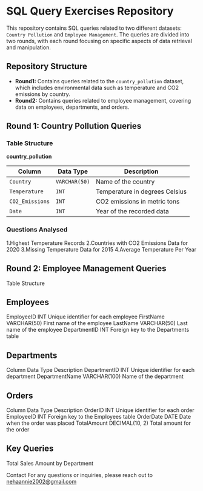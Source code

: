 # SQL Query Exercises Repository

This repository contains SQL queries related to two different datasets: `Country Pollution` and `Employee Management`. The queries are divided into two rounds, with each round focusing on specific aspects of data retrieval and manipulation.

## Repository Structure

- **Round1:** Contains queries related to the `country_pollution` dataset, which includes environmental data such as temperature and CO2 emissions by country.
- **Round2:** Contains queries related to employee management, covering data on employees, departments, and orders.

## Round 1: Country Pollution Queries

### Table Structure

**country_pollution**

| Column         | Data Type    | Description                                      |
|----------------|--------------|--------------------------------------------------|
| `Country`      | `VARCHAR(50)`| Name of the country                              |
| `Temperature`  | `INT`        | Temperature in degrees Celsius                   |
| `CO2_Emissions`| `INT`        | CO2 emissions in metric tons                     |
| `Date`         | `INT`        | Year of the recorded data                        |

### Questions Analysed
1.Highest Temperature Records
2.Countries with CO2 Emissions Data for 2020
3.Missing Temperature Data for 2015
4.Average Temperature Per Year

## Round 2: Employee Management Queries
Table Structure
## Employees

EmployeeID	INT	Unique identifier for each employee
FirstName	VARCHAR(50)	First name of the employee
LastName	VARCHAR(50)	Last name of the employee
DepartmentID	INT	Foreign key to the Departments table

## Departments

Column	Data Type	Description
DepartmentID	INT	Unique identifier for each department
DepartmentName	VARCHAR(100)	Name of the department

## Orders

Column	Data Type	Description
OrderID	INT	Unique identifier for each order
EmployeeID	INT	Foreign key to the Employees table
OrderDate	DATE	Date when the order was placed
TotalAmount	DECIMAL(10, 2)	Total amount for the order

## Key Queries
Total Sales Amount by Department

Contact
For any questions or inquiries, please reach out to nehaannie2002@gmail.com

